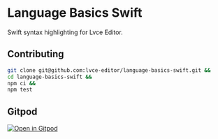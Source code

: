 # Language Basics Swift

Swift syntax highlighting for Lvce Editor.

## Contributing

```sh
git clone git@github.com:lvce-editor/language-basics-swift.git &&
cd language-basics-swift &&
npm ci &&
npm test
```

## Gitpod

[![Open in Gitpod](https://gitpod.io/button/open-in-gitpod.svg)](https://gitpod.io/#https://github.com/lvce-editor/language-basics-swift)

